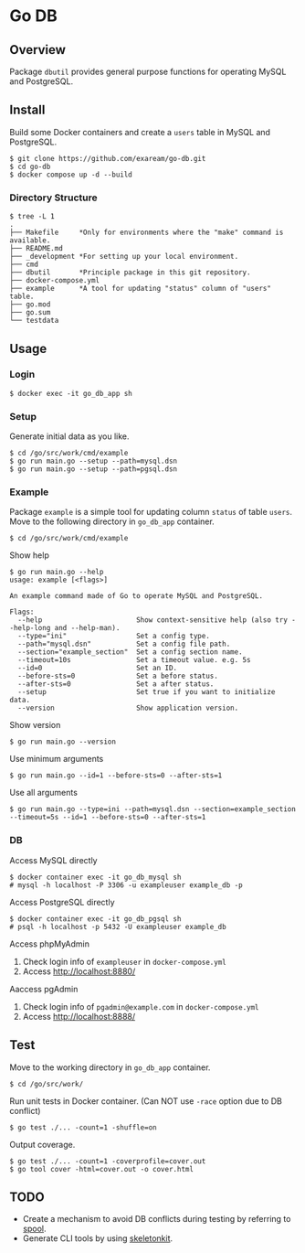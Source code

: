 # Go DB

## Overview

Package `dbutil` provides general purpose functions for operating MySQL and PostgreSQL.

## Install

Build some Docker containers and create a `users` table in MySQL and PostgreSQL.
```shell
$ git clone https://github.com/exaream/go-db.git
$ cd go-db
$ docker compose up -d --build
```

### Directory Structure

```
$ tree -L 1
.
├── Makefile     *Only for environments where the "make" command is available.
├── README.md
├── _development *For setting up your local environment.
├── cmd
├── dbutil       *Principle package in this git repository.
├── docker-compose.yml
├── example      *A tool for updating "status" column of "users" table.
├── go.mod
├── go.sum
└── testdata
```

## Usage

### Login

```shell
$ docker exec -it go_db_app sh
```

### Setup

Generate initial data as you like.
```shell
$ cd /go/src/work/cmd/example
$ go run main.go --setup --path=mysql.dsn
$ go run main.go --setup --path=pgsql.dsn
```

### Example
Package `example` is a simple tool for updating column `status` of table `users`.  
Move to the following directory in `go_db_app` container.
```shell
$ cd /go/src/work/cmd/example
```

Show help
```
$ go run main.go --help
usage: example [<flags>]

An example command made of Go to operate MySQL and PostgreSQL.

Flags:
  --help                       Show context-sensitive help (also try --help-long and --help-man).
  --type="ini"                 Set a config type.
  --path="mysql.dsn"           Set a config file path.
  --section="example_section"  Set a config section name.
  --timeout=10s                Set a timeout value. e.g. 5s
  --id=0                       Set an ID.
  --before-sts=0               Set a before status.
  --after-sts=0                Set a after status.
  --setup                      Set true if you want to initialize data.
  --version                    Show application version.

```

Show version
```shell
$ go run main.go --version
```

Use minimum arguments
```shell
$ go run main.go --id=1 --before-sts=0 --after-sts=1
```

Use all arguments
```shell
$ go run main.go --type=ini --path=mysql.dsn --section=example_section --timeout=5s --id=1 --before-sts=0 --after-sts=1
```

### DB

Access MySQL directly
```shell
$ docker container exec -it go_db_mysql sh
# mysql -h localhost -P 3306 -u exampleuser example_db -p
```

Access PostgreSQL directly
```shell
$ docker container exec -it go_db_pgsql sh
# psql -h localhost -p 5432 -U exampleuser example_db
```

Access phpMyAdmin
1. Check login info of `exampleuser` in `docker-compose.yml`
2. Access [http://localhost:8880/](http://localhost:8880/)

Aaccess pgAdmin
1. Check login info of `pgadmin@example.com` in `docker-compose.yml`
2. Access [http://localhost:8888/](http://localhost:8888/)

## Test

Move to the working directory in `go_db_app` container.
```shell
$ cd /go/src/work/
```

Run unit tests in Docker container.
(Can NOT use `-race` option due to DB conflict)
```shell
$ go test ./... -count=1 -shuffle=on
```

Output coverage.
```shell
$ go test ./... -count=1 -coverprofile=cover.out
$ go tool cover -html=cover.out -o cover.html
```

## TODO
- Create a mechanism to avoid DB conflicts during testing by referring to [spool](https://github.com/cloudspannerecosystem/spool).
- Generate CLI tools by using [skeletonkit](https://github.com/gostaticanalysis/skeletonkit).